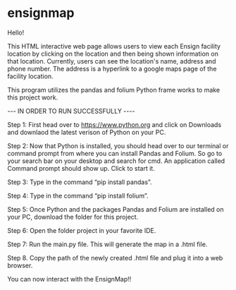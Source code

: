 # ensignmap 

Hello!

This HTML interactive web page allows users to view each Ensign facility location by clicking on the location and then being shown information on that location.
Currently, users can see the location's name, address and phone number. The address is a hyperlink to a google maps page of the facility location. 

This program utilizes the pandas and folium Python frame works to make this project work. 

--- IN ORDER TO RUN SUCCESSFULLY ----

Step 1: First head over to https://www.python.org and click on Downloads and downlaod the latest verison of Python on your PC.

Step 2: Now that Python is installed, you should head over to our terminal or command prompt from where you can install Pandas and Folium. So go to your search bar on your desktop and search for cmd. An application called Command prompt should show up. Click to start it.

Step 3: Type in the command “pip install pandas”. 

Step 4: Type in the command “pip install folium”. 

Step 5: Once Python and the packages Pandas and Folium are installed on your PC, download the folder for this project. 

Step 6: Open the folder project in your favorite IDE. 

Step 7: Run the main.py file. This will generate the map in a .html file. 

Step 8. Copy the path of the newly created .html file and plug it into a web browser. 

You can now interact with the EnsignMap!! 

